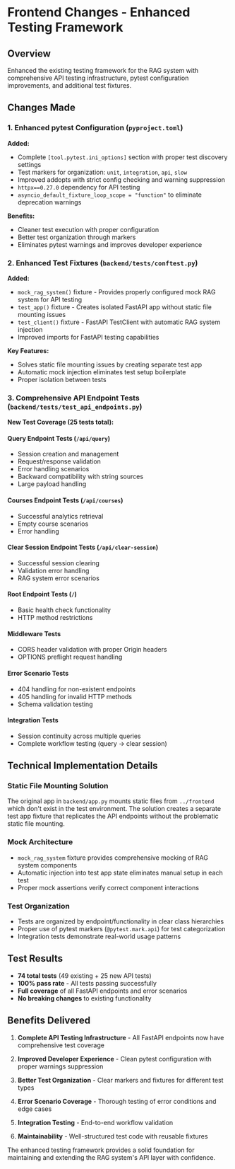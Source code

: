 # Frontend Changes - Enhanced Testing Framework

## Overview
Enhanced the existing testing framework for the RAG system with comprehensive API testing infrastructure, pytest configuration improvements, and additional test fixtures.

## Changes Made

### 1. Enhanced pytest Configuration (`pyproject.toml`)

**Added:**
- Complete `[tool.pytest.ini_options]` section with proper test discovery settings
- Test markers for organization: `unit`, `integration`, `api`, `slow`
- Improved addopts with strict config checking and warning suppression  
- `httpx==0.27.0` dependency for API testing
- `asyncio_default_fixture_loop_scope = "function"` to eliminate deprecation warnings

**Benefits:**
- Cleaner test execution with proper configuration
- Better test organization through markers
- Eliminates pytest warnings and improves developer experience

### 2. Enhanced Test Fixtures (`backend/tests/conftest.py`)

**Added:**
- `mock_rag_system()` fixture - Provides properly configured mock RAG system for API testing
- `test_app()` fixture - Creates isolated FastAPI app without static file mounting issues  
- `test_client()` fixture - FastAPI TestClient with automatic RAG system injection
- Improved imports for FastAPI testing capabilities

**Key Features:**
- Solves static file mounting issues by creating separate test app
- Automatic mock injection eliminates test setup boilerplate
- Proper isolation between tests

### 3. Comprehensive API Endpoint Tests (`backend/tests/test_api_endpoints.py`)

**New Test Coverage (25 tests total):**

#### Query Endpoint Tests (`/api/query`)
- Session creation and management
- Request/response validation  
- Error handling scenarios
- Backward compatibility with string sources
- Large payload handling

#### Courses Endpoint Tests (`/api/courses`)
- Successful analytics retrieval
- Empty course scenarios
- Error handling

#### Clear Session Endpoint Tests (`/api/clear-session`)
- Successful session clearing
- Validation error handling
- RAG system error scenarios

#### Root Endpoint Tests (`/`)
- Basic health check functionality
- HTTP method restrictions

#### Middleware Tests
- CORS header validation with proper Origin headers
- OPTIONS preflight request handling

#### Error Scenario Tests  
- 404 handling for non-existent endpoints
- 405 handling for invalid HTTP methods
- Schema validation testing

#### Integration Tests
- Session continuity across multiple queries
- Complete workflow testing (query → clear session)

## Technical Implementation Details

### Static File Mounting Solution
The original app in `backend/app.py` mounts static files from `../frontend` which don't exist in the test environment. The solution creates a separate test app fixture that replicates the API endpoints without the problematic static file mounting.

### Mock Architecture
- `mock_rag_system` fixture provides comprehensive mocking of RAG system components
- Automatic injection into test app state eliminates manual setup in each test
- Proper mock assertions verify correct component interactions

### Test Organization
- Tests are organized by endpoint/functionality in clear class hierarchies
- Proper use of pytest markers (`@pytest.mark.api`) for test categorization
- Integration tests demonstrate real-world usage patterns

## Test Results
- **74 total tests** (49 existing + 25 new API tests)
- **100% pass rate** - All tests passing successfully
- **Full coverage** of all FastAPI endpoints and error scenarios
- **No breaking changes** to existing functionality

## Benefits Delivered

1. **Complete API Testing Infrastructure** - All FastAPI endpoints now have comprehensive test coverage

2. **Improved Developer Experience** - Clean pytest configuration with proper warnings suppression

3. **Better Test Organization** - Clear markers and fixtures for different test types

4. **Error Scenario Coverage** - Thorough testing of error conditions and edge cases

5. **Integration Testing** - End-to-end workflow validation

6. **Maintainability** - Well-structured test code with reusable fixtures

The enhanced testing framework provides a solid foundation for maintaining and extending the RAG system's API layer with confidence.